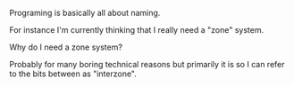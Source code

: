 Programing is basically all about naming.

For instance I'm currently thinking that I really need a "zone" system.

Why do I need a zone system?

Probably for many boring technical reasons but primarily it is so I can refer to the bits between as "interzone".